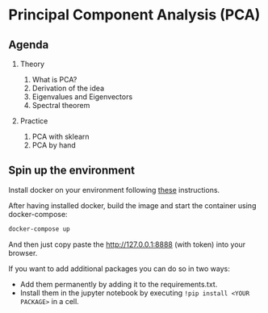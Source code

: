 # Principal Component Analysis (PCA)

## Agenda

1. Theory
    1. What is PCA?
    2. Derivation of the idea
    3. Eigenvalues and Eigenvectors
    4. Spectral theorem

2. Practice
    1. PCA with sklearn
    2. PCA by hand

## Spin up the environment

Install docker on your environment following [these](https://docs.docker.com/get-docker/) instructions.

After having installed docker, build the image and start the container using docker-compose:

```bash
docker-compose up
```

And then just copy paste the http://127.0.0.1:8888 (with token) into your browser.

If you want to add additional packages you can do so in two ways:
- Add them permanently by adding it to the requirements.txt.
- Install them in the jupyter notebook by executing `!pip install <YOUR PACKAGE>` in a cell.